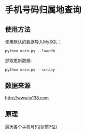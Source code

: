 # 手机号码归属地查询

## 使用方法

使用默认的数据导入MySQL：

    python main.py --loaddb

抓取更新数据:

    python main.py --scrapy

## 数据来源

<http://www.ip138.com>

## 原理

遍历各个手机号码段(前7位)
